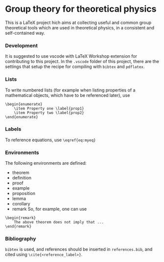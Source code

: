 # Group theory for theoretical physics
This is a LaTeX project hich aims at collecting useful and common group theoretical tools which are used in theoretical physics, in a consistent and self-contained way.


### Development
It is suggested to use vscode with LaTeX Workshop extension for contributing to this project.
In the `.vscode` folder of this project, there are the settings that setup the recipe for compiling with `bibtex` and `pdflatex`.


### Lists
To write numbered lists (for example when listing properties of a mathematical objects, which have to be referenced later), use
```
\begin{enumerate}
    \item Property one \label{prop1}
    \item Property two \label{prop2}
\end{enumerate}
```

### Labels
To reference equations, use `\eqref{eq:myeq}`

### Environments
The following environments are defined:
- theorem
- definition
- proof
- example
- proposition
- lemma
- corollary
- remark
So, for example, one can use
```
\begin{remark}
    The above theorem does not imply that ...
\end{remark}
```

### Bibliography
`bibtex` is used, and references should be inserted in `references.bib`, and cited using `\cite{<reference_label>}`.
